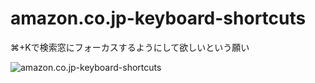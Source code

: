 # amazon.co.jp-keyboard-shortcuts
⌘+Kで検索窓にフォーカスするようにして欲しいという願い

![amazon.co.jp-keyboard-shortcuts](https://user-images.githubusercontent.com/evesquare/amazon.co.jp-keyboard-shortcuts/main/docs/search-bar.png)